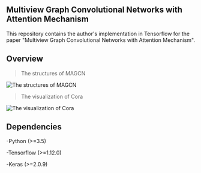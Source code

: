## Multiview Graph Convolutional Networks with Attention Mechanism

This repository contains the author's implementation in Tensorflow for the paper "Multiview Graph Convolutional Networks with Attention Mechanism".


## Overview

>The structures of MAGCN  

![The structures of MAGCN](https://github.com/ICML2020-submission/MAGCN/tree/master/images/MAGCN_structure.jpg)

>The visualization of Cora

![The visualization of Cora](https://github.com/ICML2020-submission/MAGCN/images/MAGCN-vis.png)


## Dependencies

-Python (>=3.5)

-Tensorflow (>=1.12.0)

-Keras (>=2.0.9)
